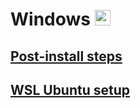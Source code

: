 # Windows <img alt="Windows" src="https://upload.wikimedia.org/wikipedia/commons/8/87/Windows_logo_-_2021.svg" height="25">

## [Post-install steps](./Post-install.md)

## [WSL Ubuntu setup](./WSL-Ubuntu.md)
